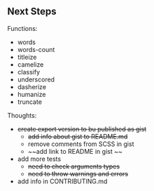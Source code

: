 ## Next Steps

Functions:
 + words
 + words-count
 + titleize
 + camelize
 + classify
 + underscored
 + dasherize
 + humanize
 + truncate
 
Thoughts:
 + ~~create export version to bu published as gist~~
    + ~~add info about gist to README.md~~
    + remove comments from SCSS in gist
    + ~~add link to README in gist ~~
 + add more tests
    + ~~need to check arguments types~~
    + ~~need to throw warnings and errors~~
 + add info in CONTRIBUTING.md
